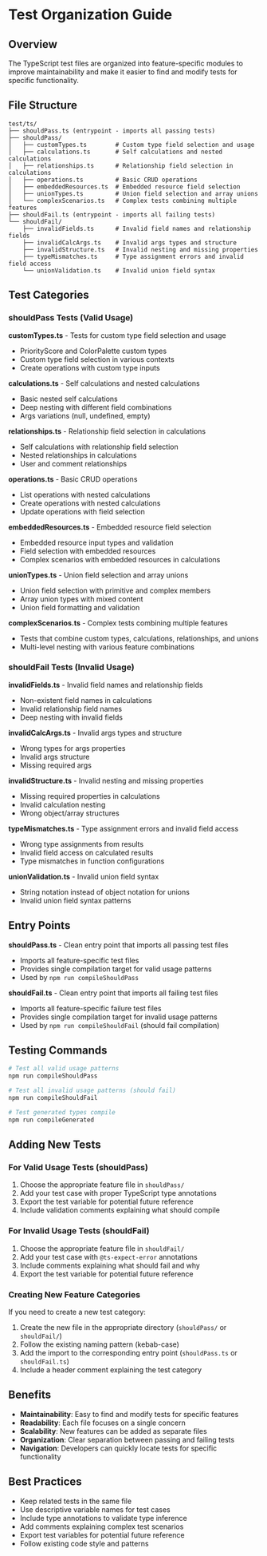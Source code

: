 # Test Organization Guide

## Overview

The TypeScript test files are organized into feature-specific modules to improve maintainability and make it easier to find and modify tests for specific functionality.

## File Structure

```
test/ts/
├── shouldPass.ts (entrypoint - imports all passing tests)
├── shouldPass/
│   ├── customTypes.ts        # Custom type field selection and usage
│   ├── calculations.ts       # Self calculations and nested calculations
│   ├── relationships.ts      # Relationship field selection in calculations
│   ├── operations.ts         # Basic CRUD operations
│   ├── embeddedResources.ts  # Embedded resource field selection
│   ├── unionTypes.ts         # Union field selection and array unions
│   └── complexScenarios.ts   # Complex tests combining multiple features
├── shouldFail.ts (entrypoint - imports all failing tests)
└── shouldFail/
    ├── invalidFields.ts      # Invalid field names and relationship fields
    ├── invalidCalcArgs.ts    # Invalid args types and structure
    ├── invalidStructure.ts   # Invalid nesting and missing properties
    ├── typeMismatches.ts     # Type assignment errors and invalid field access
    └── unionValidation.ts    # Invalid union field syntax
```

## Test Categories

### shouldPass Tests (Valid Usage)

**customTypes.ts** - Tests for custom type field selection and usage
- PriorityScore and ColorPalette custom types
- Custom type field selection in various contexts
- Create operations with custom type inputs

**calculations.ts** - Self calculations and nested calculations
- Basic nested self calculations
- Deep nesting with different field combinations
- Args variations (null, undefined, empty)

**relationships.ts** - Relationship field selection in calculations
- Self calculations with relationship field selection
- Nested relationships in calculations
- User and comment relationships

**operations.ts** - Basic CRUD operations
- List operations with nested calculations
- Create operations with nested calculations
- Update operations with field selection

**embeddedResources.ts** - Embedded resource field selection
- Embedded resource input types and validation
- Field selection with embedded resources
- Complex scenarios with embedded resources in calculations

**unionTypes.ts** - Union field selection and array unions
- Union field selection with primitive and complex members
- Array union types with mixed content
- Union field formatting and validation

**complexScenarios.ts** - Complex tests combining multiple features
- Tests that combine custom types, calculations, relationships, and unions
- Multi-level nesting with various feature combinations

### shouldFail Tests (Invalid Usage)

**invalidFields.ts** - Invalid field names and relationship fields
- Non-existent field names in calculations
- Invalid relationship field names
- Deep nesting with invalid fields

**invalidCalcArgs.ts** - Invalid args types and structure
- Wrong types for args properties
- Invalid args structure
- Missing required args

**invalidStructure.ts** - Invalid nesting and missing properties
- Missing required properties in calculations
- Invalid calculation nesting
- Wrong object/array structures

**typeMismatches.ts** - Type assignment errors and invalid field access
- Wrong type assignments from results
- Invalid field access on calculated results
- Type mismatches in function configurations

**unionValidation.ts** - Invalid union field syntax
- String notation instead of object notation for unions
- Invalid union field syntax patterns

## Entry Points

**shouldPass.ts** - Clean entry point that imports all passing test files
- Imports all feature-specific test files
- Provides single compilation target for valid usage patterns
- Used by `npm run compileShouldPass`

**shouldFail.ts** - Clean entry point that imports all failing test files
- Imports all feature-specific failure test files
- Provides single compilation target for invalid usage patterns
- Used by `npm run compileShouldFail` (should fail compilation)

## Testing Commands

```bash
# Test all valid usage patterns
npm run compileShouldPass

# Test all invalid usage patterns (should fail)
npm run compileShouldFail

# Test generated types compile
npm run compileGenerated
```

## Adding New Tests

### For Valid Usage Tests (shouldPass)

1. Choose the appropriate feature file in `shouldPass/`
2. Add your test case with proper TypeScript type annotations
3. Export the test variable for potential future reference
4. Include validation comments explaining what should compile

### For Invalid Usage Tests (shouldFail)

1. Choose the appropriate feature file in `shouldFail/`
2. Add your test case with `@ts-expect-error` annotations
3. Include comments explaining what should fail and why
4. Export the test variable for potential future reference

### Creating New Feature Categories

If you need to create a new test category:

1. Create the new file in the appropriate directory (`shouldPass/` or `shouldFail/`)
2. Follow the existing naming pattern (kebab-case)
3. Add the import to the corresponding entry point (`shouldPass.ts` or `shouldFail.ts`)
4. Include a header comment explaining the test category

## Benefits

- **Maintainability**: Easy to find and modify tests for specific features
- **Readability**: Each file focuses on a single concern
- **Scalability**: New features can be added as separate files
- **Organization**: Clear separation between passing and failing tests
- **Navigation**: Developers can quickly locate tests for specific functionality

## Best Practices

- Keep related tests in the same file
- Use descriptive variable names for test cases
- Include type annotations to validate type inference
- Add comments explaining complex test scenarios
- Export test variables for potential future reference
- Follow existing code style and patterns